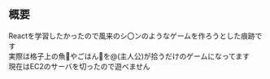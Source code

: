 ## 概要
Reactを学習したかったので風来のシ〇ンのようなゲームを作ろうとした痕跡です  
実際は格子上の魚🐡やごはん🍚を@(主人公)が拾うだけのゲームになってます  
現在はEC2のサーバを切ったので遊べません
